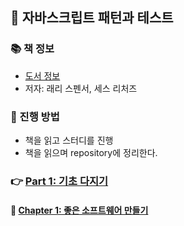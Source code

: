 ## 🚀 자바스크립트 패턴과 테스트

### 📚 책 정보
- [도서 정보](http://www.yes24.com/Product/Goods/33211518)
- 저자: 래리 스펜서, 세스 리처즈

### 🎯 진행 방법
- 책을 읽고 스터디를 진행
- 책을 읽으며 repository에 정리한다.

### 👉 [Part 1: 기초 다지기](https://github.com/saseungmin/reading_books_record_repository/tree/master/summarize_books_in_markdown/%EC%9E%90%EB%B0%94%EC%8A%A4%ED%81%AC%EB%A6%BD%ED%8A%B8%20%ED%8C%A8%ED%84%B4%EA%B3%BC%20%ED%85%8C%EC%8A%A4%ED%8A%B8/Part%201)
#### 🎈 [Chapter 1: 좋은 소프트웨어 만들기](https://github.com/saseungmin/reading_books_record_repository/tree/master/summarize_books_in_markdown/%EC%9E%90%EB%B0%94%EC%8A%A4%ED%81%AC%EB%A6%BD%ED%8A%B8%20%ED%8C%A8%ED%84%B4%EA%B3%BC%20%ED%85%8C%EC%8A%A4%ED%8A%B8/Part%201/Chapter%201)
